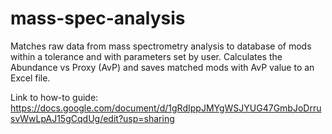 # mass-spec-analysis
Matches raw data from mass spectrometry analysis to database of mods within a tolerance and with parameters set by user. Calculates the Abundance vs Proxy (AvP) and saves matched mods with AvP value to an Excel file.

Link to how-to guide: https://docs.google.com/document/d/1gRdIppJMYgWSJYUG47GmbJoDrrusvWwLpAJ15gCqdUg/edit?usp=sharing
